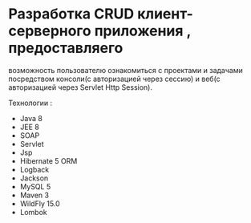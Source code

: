 # Разработка CRUD клиент-серверного приложения , предоставляего 
возможность пользователю ознакомиться с проектами и задачами посредством консоли(с авторизацией через сессию) и веб(с авторизацией через Servlet Http Session).


</path></svg></a>Технологии :</h2>
<ul>
<li>Java 8</li>
<li>JEE 8</li>
<li>SOAP</li>
<li>Servlet</li>
<li>Jsp</li> 
<li>Hibernate 5 ORM</li>
<li>Logback</li>
<li>Jackson</li>
<li>MySQL 5</li>
<li>Maven 3</li>
<li>WildFly 15.0</li>
<li>Lombok</li>
</ul>
